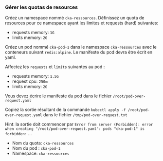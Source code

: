 
### Gérer les quotas de resources

Créez un namespace nommé `cka-ressources`. Définissez un quota de resources pour ce namespace ayant les limites et requests (hard) suivantes:

- requests memory: `1G`
- limits memory: `2G`

Créez un pod nommé `cka-pod-1` dans le namespace `cka-ressources` avec le conteneurs suivant `redis:alpine`.
Le manifeste du pod devra être écrit en yaml.

Affectez les `requests` et `limits` suivantes au pod :

- requests memory: `1.5G`
- request cpu: `250m`
- limits memory: `2G`

Vous devez écrire le manifeste du pod dans le fichier `/root/pod-over-request.yaml`


Copiez la sortie résultant de la commande `kubectl apply -f /root/pod-over-request.yaml` dans le fichier `/tmp/pod-over-request.txt`

Hint: la sortie doit commencer par `Error from server (Forbidden): error when creating "/root/pod-over-request.yaml": pods "cka-pod-1" is forbidden:` ...


- Nom du quota: `cka-ressources`
- Nom du pod : `cka-pod-1`     
- Namespace: `cka-ressources`   


   
